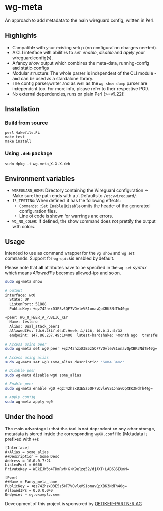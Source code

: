 # wg-meta

An approach to add metadata to the main wireguard config, written in Perl.

## Highlights

- Compatible with your existing setup (no configuration changes needed).
- A CLI interface with abilities to _set_, _enable_, _disable_ and _apply_ your wireguard config(s).
- A fancy _show_ output which combines the meta-data, running-config and static-configs
- Modular structure: The whole parser is independent of the CLI module - and can be used as a standalone library.
- The config parser/writer and as well as the `wg show dump` parser are independent too. For more info, please refer to
  their respective POD.
- No external dependencies, runs on plain Perl (>=v5.22)!

## Installation

### Build from source

```shell
perl Makefile.PL
make test
make install
```

### Using `.deb` package
```shell
sudo dpkg -i wg-meta_X.X.X.deb
```

## Environment variables

- `WIREGUARD_HOME`: Directory containing the Wireguard configuration -> Make sure the path ends with a `/`. Defaults to `/etc/wireguard/`.
- `IS_TESTING`: When defined, it has the following effects:
    - `Commands::Set|Enable|Disable` omits the header of the generated configuration files.
    - Line of code is shown for warnings and errors.
- `WG_NO_COLOR`: If defined, the show command does not prettify the output with colors.

## Usage

Intended to use as command wrapper for the `wg show` and `wg set` commands. Support for `wg-quick`is enabled by default.

Please note that **all** attributes have to be specified in the `wg set` _syntax_, which means _AllowedIPs_ becomes
allowed-ips and so on.

```bash
sudo wg-meta show

# output
interface: wg0
  State: UP
  ListenPort: 51888
  PublicKey: +qz742hzxD3E5z5QF7VOvleVS1onavQpXBK3NdTh40g=

+peer: WG_0_PEER_A_PUBLIC_KEY
  Name: testero
  Alias: Dual_stack_peer1
  AllowedIPs: fdc9:281f:04d7:9ee9::1/128, 10.0.3.43/32
  endpoint: 147.86.207.49:10400  latest-handshake: >month ago  transfer-rx: 0.26 MiB  transfer-tx: 1.36 MiB

# Access using peer
sudo wg-meta set wg0 peer +qz742hzxD3E5z5QF7VOvleVS1onavQpXBK3NdTh40g= name Fancy_meta_name

# Access using alias
sudo wg-meta set wg0 some_alias description "Some Desc"

# Disable peer
sudo wg-meta disable wg0 some_alias

# Enable peer
sudo wg-meta enable wg0 +qz742hzxD3E5z5QF7VOvleVS1onavQpXBK3NdTh40g=

# Apply config
sudo wg-meta apply wg0
```

## Under the hood

The main advantage is that this tool is not dependent on any other storage, metadata is stored inside the corresponding
`wgXX.conf` file (Metadata is prefixed with `#+`):

```text
[Interface]
#+Alias = some_alias
#+Description = Some Desc
Address = 10.0.0.7/24
ListenPort = 6666
PrivateKey = WEkEJW3b4TDmRvN+G+K9elzq52/djAXT+LAB6BSEUmM=

[Peer]
#+Name = Fancy_meta_name
PublicKey = +qz742hzxD3E5z5QF7VOvleVS1onavQpXBK3NdTh40g=
AllowedIPs = 0.0.0.0/0
Endpoint = wg.example.com
```

Development of this project is sponsored by [OETIKER+PARTNER AG](https://oetiker.ch)

